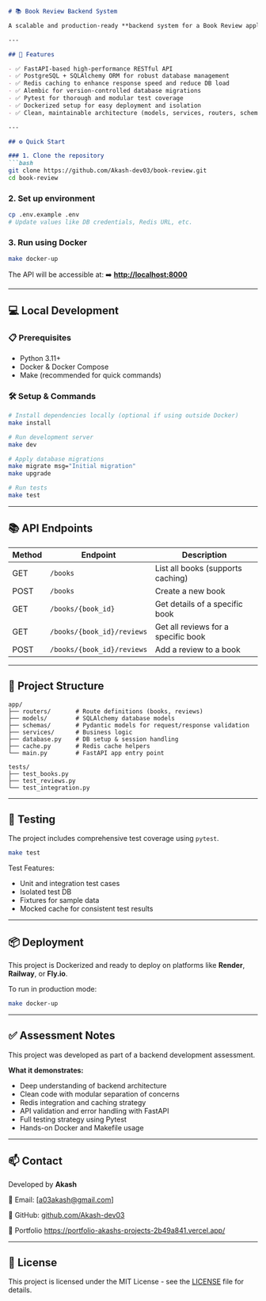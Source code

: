````markdown
# 📚 Book Review Backend System

A scalable and production-ready **backend system for a Book Review application**, built using **FastAPI**, **PostgreSQL**, **Redis**, **SQLAlchemy**, and **Docker**, following clean architecture and modern Python best practices.

---

## 🚀 Features

- ✅ FastAPI-based high-performance RESTful API
- ✅ PostgreSQL + SQLAlchemy ORM for robust database management
- ✅ Redis caching to enhance response speed and reduce DB load
- ✅ Alembic for version-controlled database migrations
- ✅ Pytest for thorough and modular test coverage
- ✅ Dockerized setup for easy deployment and isolation
- ✅ Clean, maintainable architecture (models, services, routers, schemas)

---

## ⚙️ Quick Start

### 1. Clone the repository
```bash
git clone https://github.com/Akash-dev03/book-review.git
cd book-review
````

### 2. Set up environment

```bash
cp .env.example .env
# Update values like DB credentials, Redis URL, etc.
```

### 3. Run using Docker

```bash
make docker-up
```

The API will be accessible at:
➡️ **[http://localhost:8000](http://localhost:8000)**

---

## 💻 Local Development

### 📋 Prerequisites

* Python 3.11+
* Docker & Docker Compose
* Make (recommended for quick commands)

### 🛠️ Setup & Commands

```bash
# Install dependencies locally (optional if using outside Docker)
make install

# Run development server
make dev

# Apply database migrations
make migrate msg="Initial migration"
make upgrade

# Run tests
make test
```

---

## 📚 API Endpoints

| Method | Endpoint                   | Description                         |
| ------ | -------------------------- | ----------------------------------- |
| GET    | `/books`                   | List all books (supports caching)   |
| POST   | `/books`                   | Create a new book                   |
| GET    | `/books/{book_id}`         | Get details of a specific book      |
| GET    | `/books/{book_id}/reviews` | Get all reviews for a specific book |
| POST   | `/books/{book_id}/reviews` | Add a review to a book              |

---

## 🧱 Project Structure

```
app/
├── routers/       # Route definitions (books, reviews)
├── models/        # SQLAlchemy database models
├── schemas/       # Pydantic models for request/response validation
├── services/      # Business logic
├── database.py    # DB setup & session handling
├── cache.py       # Redis cache helpers
└── main.py        # FastAPI app entry point

tests/
├── test_books.py
├── test_reviews.py
└── test_integration.py
```

---

## 🧪 Testing

The project includes comprehensive test coverage using `pytest`.

```bash
make test
```

Test Features:

* Unit and integration test cases
* Isolated test DB
* Fixtures for sample data
* Mocked cache for consistent test results

---

## 📦 Deployment

This project is Dockerized and ready to deploy on platforms like **Render**, **Railway**, or **Fly.io**.

To run in production mode:

```bash
make docker-up
```

---

## ✅ Assessment Notes

This project was developed as part of a backend development assessment.

**What it demonstrates:**

* Deep understanding of backend architecture
* Clean code with modular separation of concerns
* Redis integration and caching strategy
* API validation and error handling with FastAPI
* Full testing strategy using Pytest
* Hands-on Docker and Makefile usage

---

## 📫 Contact

Developed by **Akash**

📧 Email: \[[a03akash@gmail.com](mailto:a03akash@gmail.com)]

🔗 GitHub: [github.com/Akash-dev03](https://github.com/Akash-dev03)

🔗 Portfolio https://portfolio-akashs-projects-2b49a841.vercel.app/

---

## 📝 License

This project is licensed under the MIT License - see the [LICENSE](LICENSE) file for details.

```
